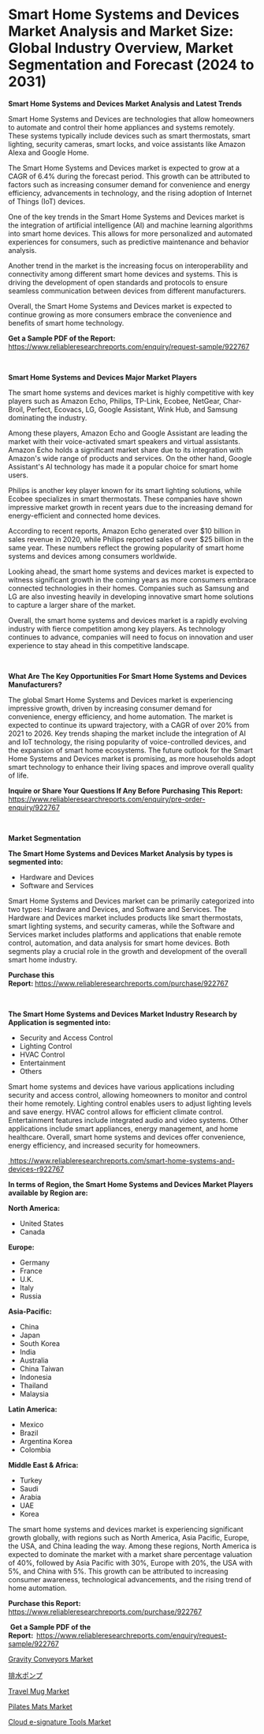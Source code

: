 <p><h1>Smart Home Systems and Devices Market Analysis and Market Size: Global Industry Overview, Market Segmentation and Forecast (2024 to 2031)</h1></p><p><strong>Smart Home Systems and Devices Market Analysis and Latest Trends</strong></p>
<p><p>Smart Home Systems and Devices are technologies that allow homeowners to automate and control their home appliances and systems remotely. These systems typically include devices such as smart thermostats, smart lighting, security cameras, smart locks, and voice assistants like Amazon Alexa and Google Home.</p><p>The Smart Home Systems and Devices market is expected to grow at a CAGR of 6.4% during the forecast period. This growth can be attributed to factors such as increasing consumer demand for convenience and energy efficiency, advancements in technology, and the rising adoption of Internet of Things (IoT) devices.</p><p>One of the key trends in the Smart Home Systems and Devices market is the integration of artificial intelligence (AI) and machine learning algorithms into smart home devices. This allows for more personalized and automated experiences for consumers, such as predictive maintenance and behavior analysis.</p><p>Another trend in the market is the increasing focus on interoperability and connectivity among different smart home devices and systems. This is driving the development of open standards and protocols to ensure seamless communication between devices from different manufacturers.</p><p>Overall, the Smart Home Systems and Devices market is expected to continue growing as more consumers embrace the convenience and benefits of smart home technology.</p></p>
<p><strong>Get a Sample PDF of the Report:&nbsp;</strong> <a href="https://www.reliableresearchreports.com/enquiry/request-sample/922767">https://www.reliableresearchreports.com/enquiry/request-sample/922767</a></p>
<p>&nbsp;</p>
<p><strong>Smart Home Systems and Devices Major Market Players</strong></p>
<p><p>The smart home systems and devices market is highly competitive with key players such as Amazon Echo, Philips, TP-Link, Ecobee, NetGear, Char-Broil, Perfect, Ecovacs, LG, Google Assistant, Wink Hub, and Samsung dominating the industry.</p><p>Among these players, Amazon Echo and Google Assistant are leading the market with their voice-activated smart speakers and virtual assistants. Amazon Echo holds a significant market share due to its integration with Amazon's wide range of products and services. On the other hand, Google Assistant's AI technology has made it a popular choice for smart home users.</p><p>Philips is another key player known for its smart lighting solutions, while Ecobee specializes in smart thermostats. These companies have shown impressive market growth in recent years due to the increasing demand for energy-efficient and connected home devices.</p><p>According to recent reports, Amazon Echo generated over $10 billion in sales revenue in 2020, while Philips reported sales of over $25 billion in the same year. These numbers reflect the growing popularity of smart home systems and devices among consumers worldwide.</p><p>Looking ahead, the smart home systems and devices market is expected to witness significant growth in the coming years as more consumers embrace connected technologies in their homes. Companies such as Samsung and LG are also investing heavily in developing innovative smart home solutions to capture a larger share of the market.</p><p>Overall, the smart home systems and devices market is a rapidly evolving industry with fierce competition among key players. As technology continues to advance, companies will need to focus on innovation and user experience to stay ahead in this competitive landscape.</p></p>
<p>&nbsp;</p>
<p><strong>What Are The Key Opportunities For Smart Home Systems and Devices Manufacturers?</strong></p>
<p><p>The global Smart Home Systems and Devices market is experiencing impressive growth, driven by increasing consumer demand for convenience, energy efficiency, and home automation. The market is expected to continue its upward trajectory, with a CAGR of over 20% from 2021 to 2026. Key trends shaping the market include the integration of AI and IoT technology, the rising popularity of voice-controlled devices, and the expansion of smart home ecosystems. The future outlook for the Smart Home Systems and Devices market is promising, as more households adopt smart technology to enhance their living spaces and improve overall quality of life.</p></p>
<p><strong>Inquire or Share Your Questions If Any Before Purchasing This Report:</strong> <a href="https://www.reliableresearchreports.com/enquiry/pre-order-enquiry/922767">https://www.reliableresearchreports.com/enquiry/pre-order-enquiry/922767</a></p>
<p>&nbsp;</p>
<p><strong>Market Segmentation</strong></p>
<p><strong>The Smart Home Systems and Devices Market Analysis by types is segmented into:</strong></p>
<p><ul><li>Hardware and Devices</li><li>Software and Services</li></ul></p>
<p><p>Smart Home Systems and Devices market can be primarily categorized into two types: Hardware and Devices, and Software and Services. The Hardware and Devices market includes products like smart thermostats, smart lighting systems, and security cameras, while the Software and Services market includes platforms and applications that enable remote control, automation, and data analysis for smart home devices. Both segments play a crucial role in the growth and development of the overall smart home industry.</p></p>
<p><strong>Purchase this Report:&nbsp;</strong><a href="https://www.reliableresearchreports.com/purchase/922767">https://www.reliableresearchreports.com/purchase/922767</a></p>
<p>&nbsp;</p>
<p><strong>The Smart Home Systems and Devices Market Industry Research by Application is segmented into:</strong></p>
<p><ul><li>Security and Access Control</li><li>Lighting Control</li><li>HVAC Control</li><li>Entertainment</li><li>Others</li></ul></p>
<p><p>Smart home systems and devices have various applications including security and access control, allowing homeowners to monitor and control their home remotely. Lighting control enables users to adjust lighting levels and save energy. HVAC control allows for efficient climate control. Entertainment features include integrated audio and video systems. Other applications include smart appliances, energy management, and home healthcare. Overall, smart home systems and devices offer convenience, energy efficiency, and increased security for homeowners.</p></p>
<p><a href="https://www.reliableresearchreports.com/smart-home-systems-and-devices-r922767">&nbsp;https://www.reliableresearchreports.com/smart-home-systems-and-devices-r922767</a></p>
<p><strong>In terms of Region, the Smart Home Systems and Devices Market Players available by Region are:</strong></p>
<p>
    <p> <strong> North America: </strong>
        <ul>
            <li>United States</li>
            <li>Canada</li>
        </ul>
        </p> 
    <p> <strong> Europe: </strong>
        <ul>
            <li>Germany</li>
            <li>France</li>
            <li>U.K.</li>
            <li>Italy</li>
            <li>Russia</li>
        </ul>
        </p> 
    <p> <strong> Asia-Pacific: </strong>
        <ul>
            <li>China</li>
            <li>Japan</li>
            <li>South Korea</li>
            <li>India</li>
            <li>Australia</li>
            <li>China Taiwan</li>
            <li>Indonesia</li>
            <li>Thailand</li>
            <li>Malaysia</li>
        </ul>
        </p> 
    <p> <strong> Latin America: </strong>
        <ul>
            <li>Mexico</li>
            <li>Brazil</li>
            <li>Argentina Korea</li>
            <li>Colombia</li>
        </ul>
        </p> 
    <p> <strong> Middle East & Africa: </strong>
        <ul>
            <li>Turkey</li>
            <li>Saudi</li>
            <li>Arabia</li>
            <li>UAE</li>
            <li>Korea</li>
        </ul>
    </p>
    </p>
<p><p>The smart home systems and devices market is experiencing significant growth globally, with regions such as North America, Asia Pacific, Europe, the USA, and China leading the way. Among these regions, North America is expected to dominate the market with a market share percentage valuation of 40%, followed by Asia Pacific with 30%, Europe with 20%, the USA with 5%, and China with 5%. This growth can be attributed to increasing consumer awareness, technological advancements, and the rising trend of home automation.</p></p>
<p><strong>Purchase this Report: </strong><a href="https://www.reliableresearchreports.com/purchase/922767">https://www.reliableresearchreports.com/purchase/922767</a></p>
<p>&nbsp;<strong>Get a Sample PDF of the Report:&nbsp;&nbsp;</strong><a href="https://www.reliableresearchreports.com/enquiry/request-sample/922767">https://www.reliableresearchreports.com/enquiry/request-sample/922767</a></p>
<p><strong></strong></p>
<p><p><a href="https://www.linkedin.com/pulse/insights-gravity-conveyors-market-size-analysing-share-trends-fsnff">Gravity Conveyors Market</a></p><p><a href="https://github.com/reliezer65/Market-Research-Report-List-1/blob/main/828949161105.md">排水ポンプ</a></p><p><a href="https://issuu.com/reportprime-2/docs/travel-mug-market-size-2030.pptx">Travel Mug Market</a></p><p><a href="https://issuu.com/reportprime-2/docs/pilates-mats-market-size-2030.pptx">Pilates Mats Market</a></p><p><a href="https://github.com/cameroneffertz/Market-Research-Report-List-1/blob/main/cloud-e-signature-tools-market.md">Cloud e-signature Tools Market</a></p></p>